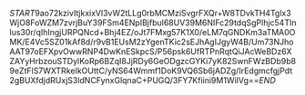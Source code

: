$START$9ao72kzivItjkxixVl3vW2tLLg0rbMCMziSvgrFXQr+W8TDvkTH4Tglx3WjO8FoWZM7zvrjBuY39FSm4ENpIBjfbul68UV39M6NIFc29tdqSgPlhjc54TInlus30r/qIhIngjURPQNcd+Bhj4EZ/oJt7FMxg57K1X0/eLM7qGNDKm3aTMA0OMK/E4Vc5SZ01kAf8d/r9vB1EUsM2zYgenTKic2sEJhAgIJgyW4B/Um73NJhoAAT97oEFXpvOwwRNP4DwKnESkpcS/P56psk6UfRTPnRqtQiJAcWeBDz6XZAYyHrbzouSTDylKoRp6BZqI8JjRDy6GeODgzcGYKi7yK82SwnFWzBDb9b89eZtFlS7WXTRkeIkOUttC/yNS64Wmmf1DoK9VQ6Sb6jADZg/IrEdgmcfgjPdt2gBUXfdjdRUxjS3ldNCFynxGlqnaC+PUGQ/3FY7Kfiini9M1WiIVg==$END$